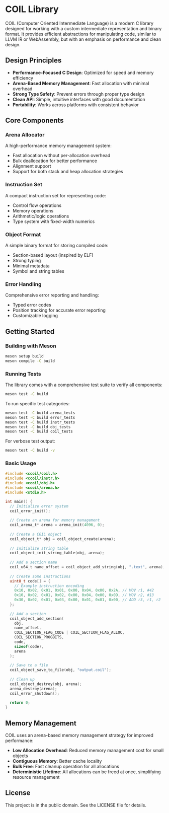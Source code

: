 # COIL Library

COIL (Computer Oriented Intermediate Language) is a modern C library designed for working with a custom intermediate representation and binary format. It provides efficient abstractions for manipulating code, similar to LLVM IR or WebAssembly, but with an emphasis on performance and clean design.

## Design Principles

- **Performance-Focused C Design**: Optimized for speed and memory efficiency
- **Arena-Based Memory Management**: Fast allocation with minimal overhead
- **Strong Type Safety**: Prevent errors through proper type design
- **Clean API**: Simple, intuitive interfaces with good documentation
- **Portability**: Works across platforms with consistent behavior

## Core Components

### Arena Allocator

A high-performance memory management system:
- Fast allocation without per-allocation overhead
- Bulk deallocation for better performance
- Alignment support
- Support for both stack and heap allocation strategies

### Instruction Set

A compact instruction set for representing code:
- Control flow operations
- Memory operations
- Arithmetic/logic operations
- Type system with fixed-width numerics

### Object Format

A simple binary format for storing compiled code:
- Section-based layout (inspired by ELF)
- Strong typing
- Minimal metadata
- Symbol and string tables

### Error Handling

Comprehensive error reporting and handling:
- Typed error codes
- Position tracking for accurate error reporting
- Customizable logging

## Getting Started

### Building with Meson

```bash
meson setup build
meson compile -C build
```

### Running Tests

The library comes with a comprehensive test suite to verify all components:

```bash
meson test -C build
```

To run specific test categories:

```bash
meson test -C build arena_tests
meson test -C build error_tests
meson test -C build instr_tests
meson test -C build obj_tests
meson test -C build coil_tests
```

For verbose test output:

```bash
meson test -C build -v
```

### Basic Usage

```c
#include <ccoil/coil.h>
#include <ccoil/instr.h>
#include <ccoil/obj.h>
#include <ccoil/arena.h>
#include <stdio.h>

int main() {
  // Initialize error system
  coil_error_init();
  
  // Create an arena for memory management
  coil_arena_t* arena = arena_init(4096, 0);
  
  // Create a COIL object
  coil_object_t* obj = coil_object_create(arena);
  
  // Initialize string table
  coil_object_init_string_table(obj, arena);
  
  // Add a section name
  coil_u64_t name_offset = coil_object_add_string(obj, ".text", arena);
  
  // Create some instructions
  uint8_t code[] = {
    // Example instruction encoding
    0x10, 0x02, 0x01, 0x01, 0x00, 0x04, 0x00, 0x2A, // MOV r1, #42
    0x10, 0x02, 0x01, 0x02, 0x00, 0x04, 0x00, 0x0D, // MOV r2, #13
    0x30, 0x02, 0x01, 0x03, 0x00, 0x01, 0x01, 0x00, // ADD r3, r1, r2
  };
  
  // Add a section
  coil_object_add_section(
    obj,
    name_offset,
    COIL_SECTION_FLAG_CODE | COIL_SECTION_FLAG_ALLOC,
    COIL_SECTION_PROGBITS,
    code,
    sizeof(code),
    arena
  );
  
  // Save to a file
  coil_object_save_to_file(obj, "output.coil");
  
  // Clean up
  coil_object_destroy(obj, arena);
  arena_destroy(arena);
  coil_error_shutdown();
  
  return 0;
}
```

## Memory Management

COIL uses an arena-based memory management strategy for improved performance:

- **Low Allocation Overhead**: Reduced memory management cost for small objects
- **Contiguous Memory**: Better cache locality
- **Bulk Free**: Fast cleanup operation for all allocations
- **Deterministic Lifetime**: All allocations can be freed at once, simplifying resource management

## License

This project is in the public domain. See the LICENSE file for details.